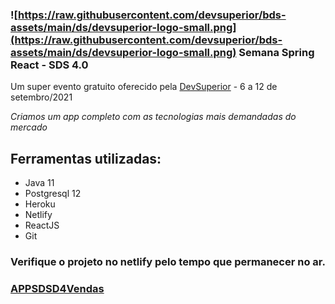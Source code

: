 ### ![https://raw.githubusercontent.com/devsuperior/bds-assets/main/ds/devsuperior-logo-small.png](https://raw.githubusercontent.com/devsuperior/bds-assets/main/ds/devsuperior-logo-small.png) Semana Spring React - SDS 4.0

Um super evento gratuito oferecido pela [DevSuperior](https://devsuperior.com.br/) \- 6 a 12 de setembro/2021

*Criamos um app completo com as tecnologias mais demandadas do mercado*

## Ferramentas utilizadas:

- Java 11
- Postgresql 12
- Heroku
- Netlify
- ReactJS
- Git

### Verifique o projeto no netlify pelo tempo que permanecer no ar.

### [APPSDSD4Vendas](https://dsvendas-cfbr.netlify.app/)

